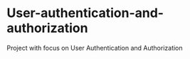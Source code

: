 # User-authentication-and-authorization
Project with focus on User Authentication and Authorization

